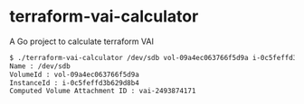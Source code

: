 # terraform-vai-calculator
A Go project to calculate terraform VAI

```bash
$ ./terraform-vai-calculator /dev/sdb vol-09a4ec063766f5d9a i-0c5feffd3b629d8b4
Name : /dev/sdb
VolumeId : vol-09a4ec063766f5d9a
InstanceId : i-0c5feffd3b629d8b4
Computed Volume Attachment ID : vai-2493874171
```
